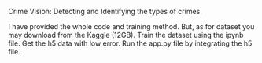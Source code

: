 Crime Vision:
Detecting and Identifying the types of crimes.

I have provided the whole code and training method. But, as for dataset you may download from the Kaggle (12GB). 
Train the dataset using the ipynb file. 
Get the h5 data with low error. 
Run the app.py file by integrating the h5 file. 
